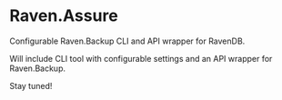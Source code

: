 # Raven.Assure
Configurable Raven.Backup CLI and API wrapper for RavenDB.

Will include CLI tool with configurable settings and an API wrapper for Raven.Backup.

Stay tuned!
